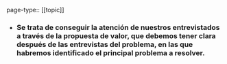 page-type:: [[topic]]
- ### Se trata de conseguir la atención de nuestros entrevistados a través de la propuesta de valor, que debemos tener clara después de las entrevistas del problema, en las que habremos identificado el principal problema a resolver.



